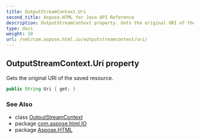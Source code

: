 ```yaml
---
title: OutputStreamContext.Uri
second_title: Aspose.HTML for Java API Reference
description: OutputStreamContext property. Gets the original URI of the saved resource
type: docs
weight: 10
url: /net/com.aspose.html.io/outputstreamcontext/uri/
---
```

## OutputStreamContext.Uri property

Gets the original URI of the saved resource.

```java
public String Uri { get; }
```

### See Also

* class [OutputStreamContext](../)
* package [com.aspose.html.IO](../../outputstreamcontext/)
* package [Aspose.HTML](../../../)
